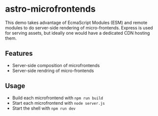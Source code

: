 # astro-microfrontends

This demo takes advantage of EcmaScript Modules (ESM) and remote modules to do server-side rendering of micro-frontends. Express is used for serving assets, but ideally one would have a dedicated CDN hosting them.

## Features

- Server-side composition of microfrontends
- Server-side rendring of micro-frontends

## Usage

- Build each microfrontend with `npm run build`
- Start each microfrontend with `node server.js`
- Start the shell with `npm run dev`

